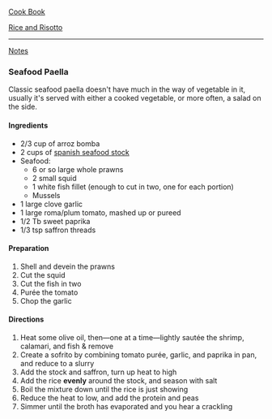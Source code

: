 [Cook Book](https://github.com/vmsmith/CookBook/blob/master/README.md)  

[Rice and Risotto](https://github.com/vmsmith/CookBook/blob/master/rice_risotto.md)

-----  

[Notes](https://github.com/vmsmith/CookBook/blob/master/notes.md)  

### Seafood Paella  

Classic seafood paella doesn't have much in the way of vegetable in it, usually it's served with either a cooked vegetable, or more often, a salad on the side.  

#### Ingredients  
* 2/3 cup of arroz bomba   
* 2 cups of [spanish seafood stock](https://github.com/vmsmith/CookBook/blob/master/stock_fish_spanish.md)    
* Seafood:  
  * 6 or so large whole prawns  
  * 2 small squid  
  * 1 white fish fillet (enough to cut in two, one for each portion)    
  * Mussels  
* 1 large clove garlic  
* 1 large roma/plum tomato, mashed up or pureed  
* 1/2 Tb sweet paprika  
* 1/3 tsp saffron threads  

#### Preparation  

1. Shell and devein the prawns  
2. Cut the squid  
3. Cut the fish in two    
4. Purée the tomato  
5. Chop the garlic 


#### Directions  

1. Heat some olive oil, then—one at a time—lightly sautée the shrimp, calamari, and fish & remove  
2. Create a sofrito by combining tomato purée, garlic, and paprika in pan, and reduce to a slurry  
3. Add the stock and saffron, turn up heat to high  
4. Add the rice **evenly** around the stock, and season with salt  
5. Boil the mixture down until the rice is just showing  
6. Reduce the heat to low, and add the protein and peas  
7. Simmer until the broth has evaporated and you hear a crackling 


